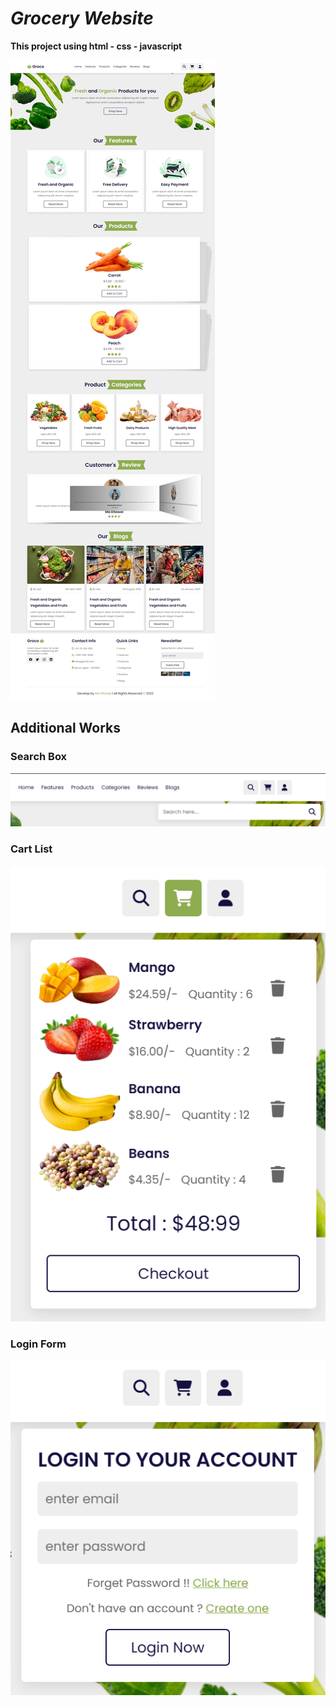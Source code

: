 # *Grocery Website*

**This project using html - css - javascript**

![alt text](images/demo.jpeg)


## Additional Works

### Search Box

![alt text](images/search.png)

### Cart List

![alt text](images/cart.png)

### Login Form

![alt text](images/login.png)
